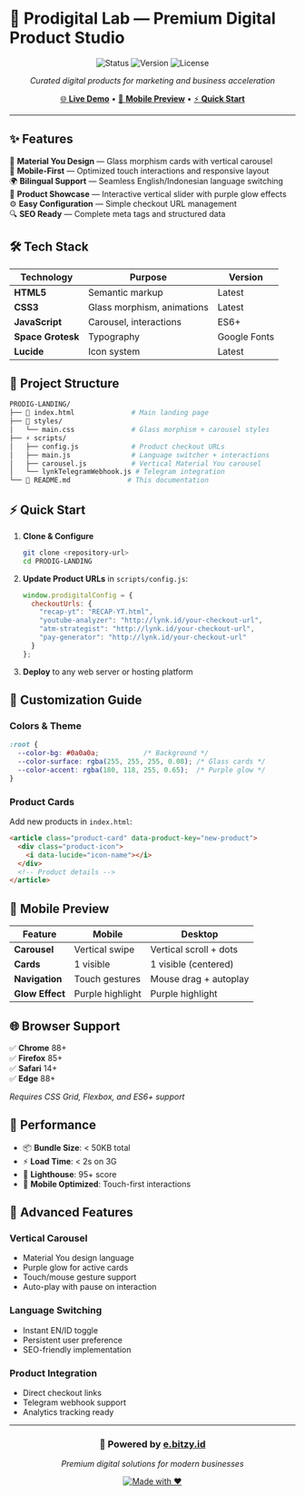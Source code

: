 # 🚀 **Prodigital Lab** — Premium Digital Product Studio

<div align="center">

![Status](https://img.shields.io/badge/Status-Production-brightgreen?style=for-the-badge)
![Version](https://img.shields.io/badge/Version-2.0-blue?style=for-the-badge)
![License](https://img.shields.io/badge/License-MIT-yellow?style=for-the-badge)

*Curated digital products for marketing and business acceleration*

[🌐 **Live Demo**](https://products.bitzy.id) • [📱 **Mobile Preview**]([#mobile-preview](https://products.bitzy.id)) • [⚡ **Quick Start**](#quick-start)

</div>

---

## ✨ **Features**

🎨 **Material You Design** — Glass morphism cards with vertical carousel  
📱 **Mobile-First** — Optimized touch interactions and responsive layout  
🌍 **Bilingual Support** — Seamless English/Indonesian language switching  
🎯 **Product Showcase** — Interactive vertical slider with purple glow effects  
⚙️ **Easy Configuration** — Simple checkout URL management  
🔍 **SEO Ready** — Complete meta tags and structured data  

## 🛠️ **Tech Stack**

| Technology | Purpose | Version |
|------------|---------|---------|
| **HTML5** | Semantic markup | Latest |
| **CSS3** | Glass morphism, animations | Latest |
| **JavaScript** | Carousel, interactions | ES6+ |
| **Space Grotesk** | Typography | Google Fonts |
| **Lucide** | Icon system | Latest |

## 📁 **Project Structure**

```bash
PRODIG-LANDING/
├── 📄 index.html              # Main landing page
├── 🎨 styles/
│   └── main.css              # Glass morphism + carousel styles
├── ⚡ scripts/
│   ├── config.js             # Product checkout URLs
│   ├── main.js               # Language switcher + interactions
│   ├── carousel.js           # Vertical Material You carousel
│   └── lynkTelegramWebhook.js # Telegram integration
└── 📖 README.md              # This documentation
```

## ⚡ **Quick Start**

1. **Clone & Configure**
   ```bash
   git clone <repository-url>
   cd PRODIG-LANDING
   ```

2. **Update Product URLs** in `scripts/config.js`:
   ```javascript
   window.prodigitalConfig = {
     checkoutUrls: {
       "recap-yt": "RECAP-YT.html",
       "youtube-analyzer": "http://lynk.id/your-checkout-url",
       "atm-strategist": "http://lynk.id/your-checkout-url",
       "pay-generator": "http://lynk.id/your-checkout-url"
     }
   };
   ```

3. **Deploy** to any web server or hosting platform

## 🎨 **Customization Guide**

### **Colors & Theme**
```css
:root {
  --color-bg: #0a0a0a;           /* Background */
  --color-surface: rgba(255, 255, 255, 0.08); /* Glass cards */
  --color-accent: rgba(180, 118, 255, 0.65);  /* Purple glow */
}
```

### **Product Cards**
Add new products in `index.html`:
```html
<article class="product-card" data-product-key="new-product">
  <div class="product-icon">
    <i data-lucide="icon-name"></i>
  </div>
  <!-- Product details -->
</article>
```

## 📱 **Mobile Preview**

| Feature | Mobile | Desktop |
|---------|--------|---------|
| **Carousel** | Vertical swipe | Vertical scroll + dots |
| **Cards** | 1 visible | 1 visible (centered) |
| **Navigation** | Touch gestures | Mouse drag + autoplay |
| **Glow Effect** | Purple highlight | Purple highlight |

## 🌐 **Browser Support**

✅ **Chrome** 88+  
✅ **Firefox** 85+  
✅ **Safari** 14+  
✅ **Edge** 88+  

*Requires CSS Grid, Flexbox, and ES6+ support*

## 🚀 **Performance**

- 📦 **Bundle Size**: < 50KB total
- ⚡ **Load Time**: < 2s on 3G
- 🎯 **Lighthouse**: 95+ score
- 📱 **Mobile Optimized**: Touch-first interactions

## 🔧 **Advanced Features**

### **Vertical Carousel**
- Material You design language
- Purple glow for active cards
- Touch/mouse gesture support
- Auto-play with pause on interaction

### **Language Switching**
- Instant EN/ID toggle
- Persistent user preference
- SEO-friendly implementation

### **Product Integration**
- Direct checkout links
- Telegram webhook support
- Analytics tracking ready

---

<div align="center">

### 💎 **Powered by [e.bitzy.id](https://e.bitzy.id)**

*Premium digital solutions for modern businesses*

[![Made with ❤️](https://img.shields.io/badge/Made%20with-❤️-red?style=for-the-badge)](https://e.bitzy.id)

</div>
